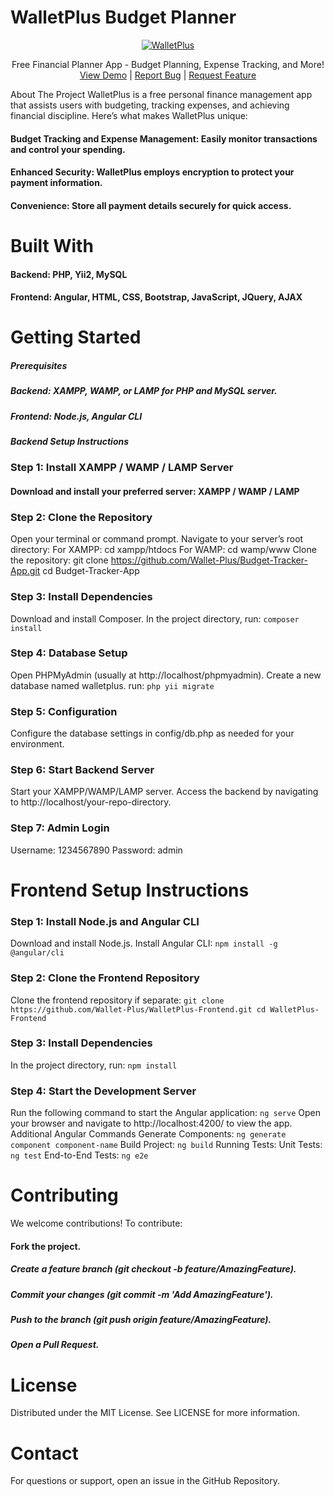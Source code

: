 # WalletPlus Budget Planner
<div align="center"> <a href="https://beta.walletplus.in"> <img src="https://walletplus.in/wp-content/uploads/2024/10/walletplus-logo.png" alt="WalletPlus" > </a>  <p align="center"> Free Financial Planner App - Budget Planning, Expense Tracking, and More! <br /> <a href="https://secure.walletplus.in">View Demo</a> | <a href="https://github.com/wallet-plus/WalletPlus_v2/issues">Report Bug</a> | <a href="https://github.com/wallet-plus/WalletPlus_v2/issues">Request Feature</a> </p> </div>
About The Project
WalletPlus is a free personal finance management app that assists users with budgeting, tracking expenses, and achieving financial discipline. Here’s what makes WalletPlus unique:

#### Budget Tracking and Expense Management: Easily monitor transactions and control your spending.
#### Enhanced Security: WalletPlus employs encryption to protect your payment information.
#### Convenience: Store all payment details securely for quick access.

# Built With
#### Backend: PHP, Yii2, MySQL
#### Frontend: Angular, HTML, CSS, Bootstrap, JavaScript, JQuery, AJAX

# Getting Started
##### Prerequisites
##### Backend: XAMPP, WAMP, or LAMP for PHP and MySQL server.
##### Frontend: Node.js, Angular CLI
##### Backend Setup Instructions

### Step 1: Install XAMPP / WAMP / LAMP Server
#### Download and install your preferred server: XAMPP / WAMP / LAMP

### Step 2: Clone the Repository
Open your terminal or command prompt.
Navigate to your server’s root directory:
For XAMPP: cd xampp/htdocs
For WAMP: cd wamp/www
Clone the repository:
git clone https://github.com/Wallet-Plus/Budget-Tracker-App.git
cd Budget-Tracker-App

### Step 3: Install Dependencies
Download and install Composer.
In the project directory, run:
`composer install`

### Step 4: Database Setup
Open PHPMyAdmin (usually at http://localhost/phpmyadmin).
Create a new database named walletplus. run:
`php yii migrate`


### Step 5: Configuration
Configure the database settings in config/db.php as needed for your environment.

### Step 6: Start Backend Server
Start your XAMPP/WAMP/LAMP server.
Access the backend by navigating to http://localhost/your-repo-directory.

### Step 7: Admin Login
Username: 1234567890
Password: admin

# Frontend Setup Instructions
### Step 1: Install Node.js and Angular CLI
Download and install Node.js.
Install Angular CLI:
`npm install -g @angular/cli`

### Step 2: Clone the Frontend Repository
Clone the frontend repository if separate:
`git clone https://github.com/Wallet-Plus/WalletPlus-Frontend.git
cd WalletPlus-Frontend`


### Step 3: Install Dependencies
In the project directory, run:
`npm install`

### Step 4: Start the Development Server
Run the following command to start the Angular application:
`ng serve`
Open your browser and navigate to http://localhost:4200/ to view the app.
Additional Angular Commands
Generate Components: `ng generate component component-name`
Build Project: `ng build`
Running Tests:
Unit Tests: `ng test`
End-to-End Tests: `ng e2e`

# Contributing
We welcome contributions! To contribute:

#### Fork the project.
##### Create a feature branch (git checkout -b feature/AmazingFeature).
##### Commit your changes (git commit -m 'Add AmazingFeature').
##### Push to the branch (git push origin feature/AmazingFeature).
##### Open a Pull Request.

# License
Distributed under the MIT License. See LICENSE for more information.

# Contact
For questions or support, open an issue in the GitHub Repository.
